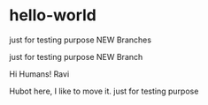 # hello-world

just for testing purpose NEW Branches


just for testing purpose NEW Branch


Hi Humans! Ravi

Hubot here, I like to move it.
just for testing purpose 



